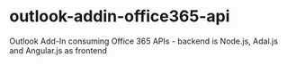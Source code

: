 # outlook-addin-office365-api
Outlook Add-In consuming Office 365 APIs - backend is Node.js, Adal.js and Angular.js as frontend
